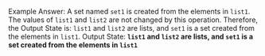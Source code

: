 Example Answer: 
A set named `set1` is created from the elements in `list1`. The values of `list1` and `list2` are not changed by this operation. Therefore, the Output State is: `list1` and `list2` are lists, and `set1` is a set created from the elements in `list1`.
Output State: **`list1` and `list2` are lists, and `set1` is a set created from the elements in `list1`**